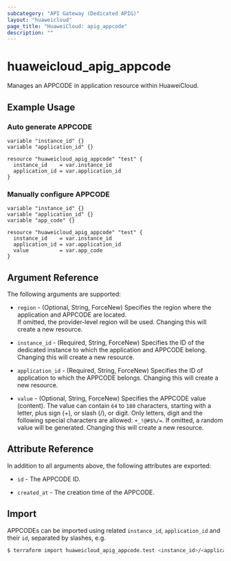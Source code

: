 ```yaml
---
subcategory: "API Gateway (Dedicated APIG)"
layout: "huaweicloud"
page_title: "HuaweiCloud: apig_appcode"
description: ""
---
```


# huaweicloud_apig_appcode

Manages an APPCODE in application resource within HuaweiCloud.

## Example Usage

### Auto generate APPCODE

```hcl
variable "instance_id" {}
variable "application_id" {}

resource "huaweicloud_apig_appcode" "test" {
  instance_id    = var.instance_id
  application_id = var.application_id
}
```

### Manually configure APPCODE

```hcl
variable "instance_id" {}
variable "application_id" {}
variable "app_code" {}

resource "huaweicloud_apig_appcode" "test" {
  instance_id    = var.instance_id
  application_id = var.application_id
  value          = var.app_code
}
```

## Argument Reference

The following arguments are supported:

* `region` - (Optional, String, ForceNew) Specifies the region where the application and APPCODE are located.  
  If omitted, the provider-level region will be used. Changing this will create a new resource.

* `instance_id` - (Required, String, ForceNew) Specifies the ID of the dedicated instance to which the application
  and APPCODE belong.  
  Changing this will create a new resource.

* `application_id` - (Required, String, ForceNew) Specifies the ID of application to which the APPCODE belongs.
  Changing this will create a new resource.

* `value` - (Optional, String, ForceNew) Specifies the APPCODE value (content).
  The value can contain `64` to `180` characters, starting with a letter, plus sign (+), or slash (/), or digit.
  Only letters, digit and the following special characters are allowed: `+_!@#$%/=`.
  If omitted, a random value will be generated.
  Changing this will create a new resource.

## Attribute Reference

In addition to all arguments above, the following attributes are exported:

* `id` - The APPCODE ID.

* `created_at` - The creation time of the APPCODE.

## Import

APPCODEs can be imported using related `instance_id`, `application_id` and their `id`, separated by slashes, e.g.

```bash
$ terraform import huaweicloud_apig_appcode.test <instance_id>/<application_id>/<id>
```
